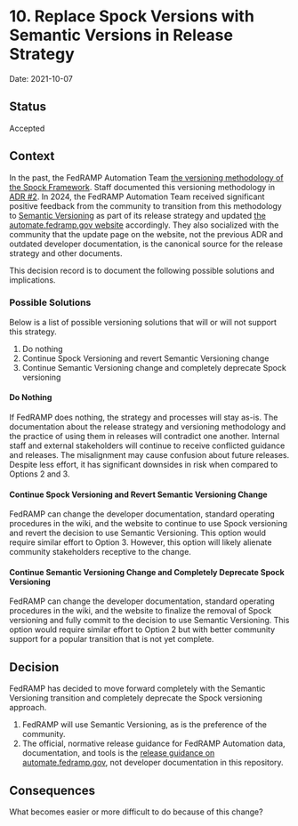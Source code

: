 # 10. Replace Spock Versions with Semantic Versions in Release Strategy

Date: 2021-10-07

## Status

Accepted

## Context

In the past, the FedRAMP Automation Team [the versioning methodology of the Spock Framework](https://spockframework.org/spock/docs/2.0/known_issues.html#_groovy_version_compatibility). Staff documented this versioning methodology in [ADR #2](https://github.com/GSA/fedramp-automation/blob/247f99a0e3a2cfa6b9e78dd7c18836cf008115b2/documents/adr/0002-git-release-version-strategy.md). In 2024, the FedRAMP Automation Team received significant positive feedback from the community to transition from this methodology to [Semantic Versioning](https://semver.org/) as part of its release strategy and updated [the automate.fedramp.gov website](https://automate.fedramp.gov/about/release/) accordingly. They also socialized with the community that the update page on the website, not the previous ADR and outdated developer documentation, is the canonical source for the release strategy and other documents.

This decision record is to document the following possible solutions and implications.

### Possible Solutions

Below is a list of possible versioning solutions that will or will not support this strategy.

1. Do nothing
1. Continue Spock Versioning and revert Semantic Versioning change
1. Continue Semantic Versioning change and completely deprecate Spock versioning

#### Do Nothing

If FedRAMP does nothing, the strategy and processes will stay as-is. The documentation about the release strategy and versioning methodology and the practice of using them in releases will contradict one another. Internal staff and external stakeholders will continue to receive conflicted guidance and releases. The misalignment may cause confusion about future releases. Despite less effort, it has significant downsides in risk when compared to Options 2 and 3.

#### Continue Spock Versioning and Revert Semantic Versioning Change

FedRAMP can change the developer documentation, standard operating procedures in the wiki, and the website to continue to use Spock versioning and revert the decision to use Semantic Versioning. This option would require similar effort to Option 3. However, this option will likely alienate community stakeholders receptive to the change.

#### Continue Semantic Versioning Change and Completely Deprecate Spock Versioning

FedRAMP can change the developer documentation, standard operating procedures in the wiki, and the website to finalize the removal of Spock versioning and fully commit to the decision to use Semantic Versioning. This option would require similar effort to Option 2 but with better community support for a popular transition that is not yet complete.

## Decision

FedRAMP has decided to move forward completely with the Semantic Versioning transition and completely deprecate the Spock versioning approach.

1. FedRAMP will use Semantic Versioning, as is the preference of the community.
2. The official, normative release guidance for FedRAMP Automation data, documentation, and tools is the [release guidance on automate.fedramp.gov](https://automate.fedramp.gov/about/release/), not developer documentation in this repository.

## Consequences

What becomes easier or more difficult to do because of this change?
